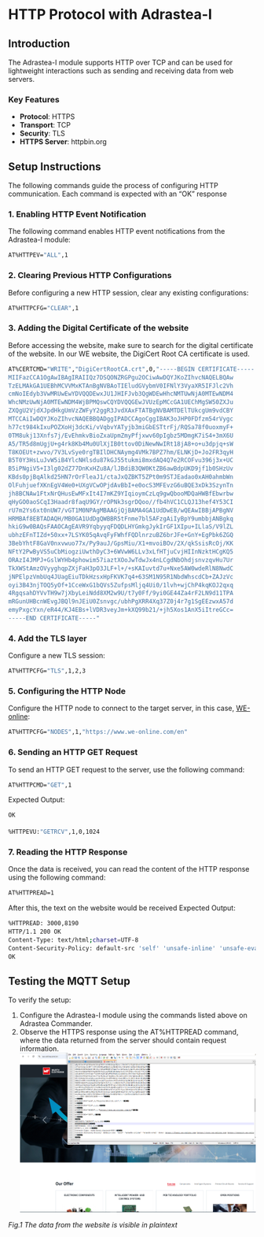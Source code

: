 # HTTP Protocol with Adrastea-I

## Introduction
The Adrastea-I module supports HTTP over TCP and can be used for lightweight interactions such as sending and receiving data from web servers.

### Key Features
- **Protocol**: HTTPS
- **Transport**: TCP
- **Security**: TLS
- **HTTPS Server**: httpbin.org

## Setup Instructions
The following commands guide the process of configuring HTTP communication. Each command is expected with an “OK” response

### 1. Enabling HTTP Event Notification
The following command enables HTTP event notifications from the Adrastea-I module:

```bash
AT%HTTPEV="ALL",1
```

### 2. Clearing Previous HTTP Configurations
Before configuring a new HTTP session, clear any existing configurations:

```bash
AT%HTTPCFG="CLEAR",1
```

### 3. Adding the Digital Certificate of the website
Before accessing the website, make sure to search for the digital certificate of the website. In our WE website, the DigiCert Root CA certificate is used.
```bash
AT%CERTCMD="WRITE","DigiCertRootCA.crt",0,"-----BEGIN CERTIFICATE-----
MIIFazCCA1OgAwIBAgIRAIIQz7DSQONZRGPgu2OCiwAwDQYJKoZIhvcNAQELBQAw
TzELMAkGA1UEBhMCVVMxKTAnBgNVBAoTIEludGVybmV0IFNlY3VyaXR5IFJlc2Vh
cmNoIEdyb3VwMRUwEwYDVQQDEwxJU1JHIFJvb3QgWDEwHhcNMTUwNjA0MTEwNDM4
WhcNMzUwNjA0MTEwNDM4WjBPMQswCQYDVQQGEwJVUzEpMCcGA1UEChMgSW50ZXJu
ZXQgU2VjdXJpdHkgUmVzZWFyY2ggR3JvdXAxFTATBgNVBAMTDElTUkcgUm9vdCBY
MTCCAiIwDQYJKoZIhvcNAQEBBQADggIPADCCAgoCggIBAK3oJHP0FDfzm54rVygc
h77ct984kIxuPOZXoHj3dcKi/vVqbvYATyjb3miGbESTtrFj/RQSa78f0uoxmyF+
0TM8ukj13Xnfs7j/EvEhmkvBioZxaUpmZmyPfjxwv60pIgbz5MDmgK7iS4+3mX6U
A5/TR5d8mUgjU+g4rk8Kb4Mu0UlXjIB0ttov0DiNewNwIRt18jA8+o+u3dpjq+sW
T8KOEUt+zwvo/7V3LvSye0rgTBIlDHCNAymg4VMk7BPZ7hm/ELNKjD+Jo2FR3qyH
B5T0Y3HsLuJvW5iB4YlcNHlsdu87kGJ55tukmi8mxdAQ4Q7e2RCOFvu396j3x+UC
B5iPNgiV5+I3lg02dZ77DnKxHZu8A/lJBdiB3QW0KtZB6awBdpUKD9jf1b0SHzUv
KBds0pjBqAlkd25HN7rOrFleaJ1/ctaJxQZBKT5ZPt0m9STJEadao0xAH0ahmbWn
OlFuhjuefXKnEgV4We0+UXgVCwOPjdAvBbI+e0ocS3MFEvzG6uBQE3xDk3SzynTn
jh8BCNAw1FtxNrQHusEwMFxIt4I7mKZ9YIqioymCzLq9gwQbooMDQaHWBfEbwrbw
qHyGO0aoSCqI3Haadr8faqU9GY/rOPNk3sgrDQoo//fb4hVC1CLQJ13hef4Y53CI
rU7m2Ys6xt0nUW7/vGT1M0NPAgMBAAGjQjBAMA4GA1UdDwEB/wQEAwIBBjAPBgNV
HRMBAf8EBTADAQH/MB0GA1UdDgQWBBR5tFnme7bl5AFzgAiIyBpY9umbbjANBgkq
hkiG9w0BAQsFAAOCAgEAVR9YqbyyqFDQDLHYGmkgJykIrGF1XIpu+ILlaS/V9lZL
ubhzEFnTIZd+50xx+7LSYK05qAvqFyFWhfFQDlnrzuBZ6brJFe+GnY+EgPbk6ZGQ
3BebYhtF8GaV0nxvwuo77x/Py9auJ/GpsMiu/X1+mvoiBOv/2X/qkSsisRcOj/KK
NFtY2PwByVS5uCbMiogziUwthDyC3+6WVwW6LLv3xLfHTjuCvjHIInNzktHCgKQ5
ORAzI4JMPJ+GslWYHb4phowim57iaztXOoJwTdwJx4nLCgdNbOhdjsnvzqvHu7Ur
TkXWStAmzOVyyghqpZXjFaH3pO3JLF+l+/+sKAIuvtd7u+Nxe5AW0wdeRlN8NwdC
jNPElpzVmbUq4JUagEiuTDkHzsxHpFKVK7q4+63SM1N95R1NbdWhscdCb+ZAJzVc
oyi3B43njTOQ5yOf+1CceWxG1bQVs5ZufpsMljq4Ui0/1lvh+wjChP4kqKOJ2qxq
4RgqsahDYVvTH9w7jXbyLeiNdd8XM2w9U/t7y0Ff/9yi0GE44Za4rF2LN9d11TPA
mRGunUHBcnWEvgJBQl9nJEiU0Zsnvgc/ubhPgXRR4Xq37Z0j4r7g1SgEEzwxA57d
emyPxgcYxn/eR44/KJ4EBs+lVDR3veyJm+kXQ99b21/+jh5Xos1AnX5iItreGCc=
-----END CERTIFICATE-----"

```

### 4. Add the TLS layer
Configure a new TLS session:

```bash
AT%HTTPCFG="TLS",1,2,3
```

### 5. Configuring the HTTP Node
Configure the HTTP node to connect to the target server, in this case, [WE-online](https://www.we-online.com/en):

```bash
AT%HTTPCFG="NODES",1,"https://www.we-online.com/en"
```

### 6. Sending an HTTP GET Request
To send an HTTP GET request to the server, use the following command:

```bash
AT%HTTPCMD="GET",1
```

Expected Output:
```bash
OK

%HTTPEVU:"GETRCV",1,0,1024
```

### 7. Reading the HTTP Response
Once the data is received, you can read the content of the HTTP response using the following command:

```bash
AT%HTTPREAD=1
```
After this, the text on the website would be received
Expected Output:
```bash
%HTTPREAD: 3000,8190
HTTP/1.1 200 OK
Content-Type: text/html;charset=UTF-8
Content-Security-Policy: default-src 'self' 'unsafe-inline' 'unsafe-eval' data: https://foapi.we-online.com https://coco.we-online.com https://enquiry.we-online.com https://www.googletagmanager.com https://html5-player.libsyn.com; font-src 'self' data: https://netdna.bootstrapcdn.com https://userlike-cdn-umm.b-cdn.net https://*.cloudfront.net; frame-ancestors https://redexpert.we-online.com/ https://cmsprod.we-group.com; script-src 'self' 'unsafe-inline' 'unsafe-eval' https://locationexplorer.de https://snap.licdn.com/li.lms-analytics/insight.min.js https://hit.uptrendsdata.com https://redexpert.we-online.de https://userlike-cdn-umm.b-cdn.net https://*.cloudfront.net https://userlike-cdn-widgets.s3-eu-west-1.amazonaws.com https://redexpert.we-online.com https://coco.we-online.com https://www.youtube.com/s/player/ https://www.youtube.com/iframe_api https://connect.facebook.net https://www.google-analytics.com https://www.googletagmanager.com https://s.go-mpulse.net https://*.lfeeder.com; frame-src https://locationexplorer.de https://www.iqdfrequencyproducts.com https://redexpert.we-online.com https://careers.flatchr.io https://enquiry.we-online.com https://mit.we-online.com https://www.youtube.com https://www.facebook.com https://coco.we-online.com https://html5-player.libsyn.com https://*.go-mpulse.net; connect-src 'self' https://pagead2.googlesyndication.com https://*.akamaihd.net https://trial-eum-clientnsv4-s.akamaihd.net https://trial-eum-clienttons-s.akamaihd.net https://cdn.linkedin.oribi.io/partner/208516/domain/we-online.com/token https://hit.uptrendsdata.com https://region1.analytics.google.com https://userlike-cdn-umm.b-cdn.net https://www.facebook.com https://*.cloudfront.net wss://umd.userlike.com https://www.userlike.com https://api.userlike.com https://userlike-cdn-widgets.s3-eu-west-1.amazonaws.com https://stats.g.doubleclick.net https://redexpert.we-online.de/api/geoIp/ https://region1.google-analytics.com/ https://foapi.we-online.com https://coco.we-online.com https://api.we-online.com/svc/geoIp/ https://api.friendlycaptcha.com https://www.google-analytics.com https://s.go-mpulse.net https://c.go-mpulse.net https://px.ads.linkedin.com https://*.akstat.io blob: ; img-src 'self' data: base64 https://px.ads.linkedin.com https://www.google.de https://userlike-cdn-operators.userlike.com https://www.digikey.se https://www.digikey.de https://www.digikey.com https://region1.google-analytics.com https://redexpert.we-online.de https://redexpert.we-online.com https://www.powerelement.com https://userlike-store-media-files.s3.amazonaws.com https://userlike-cdn-operators.s3-eu-west-1.amazonaws.com https://i.ytimg.com https://we-online.com https://www.we-online.com https://coco.we-online.com https://www.kununu.com https://www.facebook.com https://www.instagram.com https://www.tiktok.com https://www.xing.com https://www.linkedin.com https://www.google-analytics.com https://www.googletagman
OK
```

## Testing the MQTT Setup
To verify the setup:
1. Configure the Adrastea-I module using the commands listed above on Adrastea Commander.
2. Observe the HTTPS response using the AT%HTTPREAD command, where the data returned from the server should contain request information.
![MQTT Setup](Image/HTTPS_log.PNG)

*Fig.1 The data from the website is visible in plaintext*